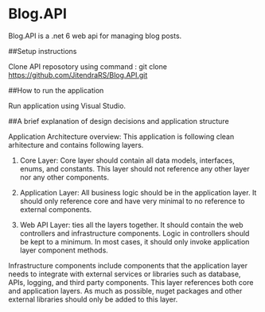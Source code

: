 # Blog.API

Blog.API is a .net 6 web api for managing blog posts.

##Setup instructions

Clone API reposotory using command : git clone https://github.com/JitendraRS/Blog.API.git

##How to run the application

Run application using Visual Studio.

##A brief explanation of design decisions and application structure

Application Architecture overview: This application is following clean arhitecture and contains following layers.

1. Core Layer: Core layer should contain all data models, interfaces, enums, and constants. This layer should not reference any other layer nor any other components.

2. Application Layer: All business logic should be in the application layer. It should only reference core and have very minimal to no reference to external components.

3. Web API Layer:  ties all the layers together. It should contain the web controllers and infrastructure components. Logic in controllers should be kept to a minimum. In most cases, it should only invoke application layer component methods.

Infrastructure components include components that the application layer needs to integrate with external services or libraries such as database, APIs, logging, and third party components. This layer references both core and application layers. As much as possible, nuget packages and other external libraries should only be added to this layer.
